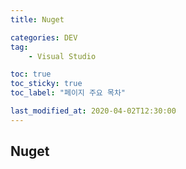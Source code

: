 ```yaml
---
title: Nuget

categories: DEV
tag:
    - Visual Studio

toc: true
toc_sticky: true
toc_label: "페이지 주요 목차"

last_modified_at: 2020-04-02T12:30:00
---
```


## Nuget ##

